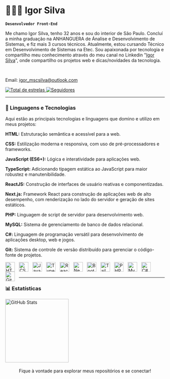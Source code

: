 # 👨🏽‍💻 Igor Silva 

**`Desenvolvedor Front-End`**

Me chamo Igor Silva, tenho 32 anos e sou do interior de São Paulo. Concluí a minha graduação na ANHANGUERA de Ánalise e Desenvolvimento de Sistemas, e fiz mais 3 cursos técnicos. Atualmente, estou cursando Técnico em Desenvolvimento de Sistemas na Etec. Sou apaixonada por tecnologia e compartilho meu conhecimento através do meu canal no Linkedin "[Igor Silva](https://www.linkedin.com/in/igor-silva-7b9079207/)", onde compartilho os projetos web e dicas/novidades da tecnologia.

<br>

Email: igor_mscsilva@outlook.com


<p align="left">
    <a href="https://github.com/igor-mscsilva?tab=repositories&sort=stargazers">
        <img
            alt="Total de estrelas"
            title="Total de estrelas GitHub"
            src="https://custom-icon-badges.demolab.com/github/stars/igor-mscsilva?color=55960c&style=for-the-badge&labelColor=488207&logo=star&label=estrelas"
        />
    </a>
    <a href="https://github.com/igor-mscsilva?tab=followers">
        <img
            alt="Seguidores"
            title="Me siga no GitHub"
            src="https://custom-icon-badges.demolab.com/github/followers/igor-mscsilva?color=236ad3&labelColor=1155ba&style=for-the-badge&logo=github&label=Seguidores&logoColor=white"
        />
    </a>
</p>

---

### 🤖 Linguagens e Tecnologias

Aqui estão as principais tecnologias e linguagens que domino e utilizo em meus projetos:

<b>HTML:</b> Estruturação semântica e acessível para a web.<br>

<b>CSS:</b> Estilização moderna e responsiva, com uso de pré-processadores e frameworks.<br>

<b>JavaScript (ES6+):</b> Lógica e interatividade para aplicações web.<br>

<b>TypeScript:</b> Adicionando tipagem estática ao JavaScript para maior robustez e manutenibilidade.<br>

<b>ReactJS:</b> Construção de interfaces de usuário reativas e componentizadas.<br>

<b>Next.js:</b> Framework React para construção de aplicações web de alto desempenho, com renderização no lado do servidor e geração de sites estáticos.<br>

<b>PHP:</b> Linguagem de script de servidor para desenvolvimento web.<br>

<b>MySQL:</b> Sistema de gerenciamento de banco de dados relacional.<br>

<b>C#:</b> Linguagem de programação versátil para desenvolvimento de aplicações desktop, web e jogos.<br>

<b>Git:</b> Sistema de controle de versão distribuído para gerenciar o código-fonte de projetos.<br>


<img 
    align="left" 
    alt="HTML"
    title="HTML" 
    width="30px" 
    style="padding-right: 10px;" 
    src="https://cdn.jsdelivr.net/gh/devicons/devicon@latest/icons/html5/html5-original.svg" 
/>
<img 
    align="left" 
    alt="CSS" 
    title="CSS"
    width="30px" 
    style="padding-right: 10px;" 
    src="https://cdn.jsdelivr.net/gh/devicons/devicon@latest/icons/css3/css3-original.svg" 
/>
<img 
    align="left" 
    alt="JavaScript" 
    title="JavaScript"
    width="30px" 
    style="padding-right: 10px;" 
    src="https://cdn.jsdelivr.net/gh/devicons/devicon@latest/icons/javascript/javascript-original.svg" 
/>
<img 
    align="left" 
    alt="TypeScript"
    title="TypeScript" 
    width="30px" 
    style="padding-right: 10px;" 
    src="https://cdn.jsdelivr.net/gh/devicons/devicon@latest/icons/typescript/typescript-original.svg" 
/>
<img 
    align="left" 
    alt="React"
    title="React" 
    width="30px" 
    style="padding-right: 10px;" 
    src="https://cdn.jsdelivr.net/gh/devicons/devicon@latest/icons/react/react-original.svg" 
/>
<img 
    align="left" 
    alt="Next.js" 
    title="Next.js"
    width="30px" 
    style="padding-right: 10px;" 
    src="https://cdn.jsdelivr.net/gh/devicons/devicon@latest/icons/nextjs/nextjs-original.svg" 
/>
<img 
    align="left" 
    alt="Bootstrap"
    title="Bootstrap" 
    width="30px" 
    style="padding-right: 10px;" 
    src="https://cdn.jsdelivr.net/gh/devicons/devicon@latest/icons/bootstrap/bootstrap-original.svg" 
/>
<img 
    align="left" 
    alt="Tailwind" 
    title="Tailwind"
    width="30px" 
    style="padding-right: 10px;" 
    src="https://cdn.jsdelivr.net/gh/devicons/devicon@latest/icons/tailwindcss/tailwindcss-original.svg" 
/>

<img 
    align="left" 
    alt="PHP" 
    title="PHP"
    width="30px" 
    style="padding-right: 10px;" 
    src="https://cdn.jsdelivr.net/gh/devicons/devicon@latest/icons/php/php-original.svg" 
/>

<img 
    align="left" 
    alt="MySQL" 
    title="MySQL"
    width="30px" 
    style="padding-right: 10px;" 
    src="https://cdn.jsdelivr.net/gh/devicons/devicon@latest/icons/mysql/mysql-original.svg" 
/>

<img 
  align="left" 
  alt="C#" 
  title="C#"
  width="30px" 
  style="padding-right: 10px;" 
  src="https://cdn.jsdelivr.net/gh/devicons/devicon@latest/icons/csharp/csharp-original.svg" 
/>

<img 
    align="left" 
    alt="Git" 
    title="Git"
    width="30px" 
    style="padding-right: 10px;" 
    src="https://cdn.jsdelivr.net/gh/devicons/devicon@latest/icons/git/git-original.svg" 
/>

<br/>
<br/>

---

### 📊 Estatísticas

<p>
 
<img 
      align="left" 
      alt="GitHub Stats" 
      height="200" 
      src="https://github-readme-stats.vercel.app/api/top-langs/?username=igor-mscsilva&theme=tokyonight&layout=compact&custom_title=Tecnologias&langs_count=9" 
  />

</p>

<br> <br><br><br>
<br> <br><br><br>
<br> <br><br><br>

<p align="center">
  Fique à vontade para explorar meus repositórios e se conectar!
</p>
